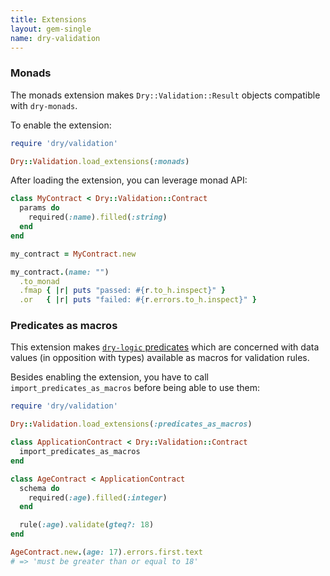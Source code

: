 ```yaml
---
title: Extensions
layout: gem-single
name: dry-validation
---
```


### Monads

The monads extension makes `Dry::Validation::Result` objects compatible with `dry-monads`.

To enable the extension:

```ruby
require 'dry/validation'

Dry::Validation.load_extensions(:monads)
```

After loading the extension, you can leverage monad API:

``` ruby
class MyContract < Dry::Validation::Contract
  params do
    required(:name).filled(:string)
  end
end

my_contract = MyContract.new

my_contract.(name: "")
  .to_monad
  .fmap { |r| puts "passed: #{r.to_h.inspect}" }
  .or   { |r| puts "failed: #{r.errors.to_h.inspect}" }
```

### Predicates as macros

This extension makes [`dry-logic` predicates](https://dry-rb.org/gems/dry-logic/1.0/predicates/) which are concerned with data values (in opposition with types) available as macros for validation rules.

Besides enabling the extension, you have to call `import_predicates_as_macros` before being able to use them:

```ruby
require 'dry/validation'

Dry::Validation.load_extensions(:predicates_as_macros)

class ApplicationContract < Dry::Validation::Contract
  import_predicates_as_macros
end

class AgeContract < ApplicationContract
  schema do
    required(:age).filled(:integer)
  end

  rule(:age).validate(gteq?: 18)
end

AgeContract.new.(age: 17).errors.first.text
# => 'must be greater than or equal to 18'
```
